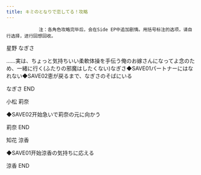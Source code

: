 ```yaml
---
title: キミのとなりで恋してる！攻略
---
```


                注：各角色攻略完毕后，会在Side EP中追加剧情。用括号标注的选项，请自行选择，进行回想回收。

星野 なぎさ

……実は、ちょっと気持ちいい柔軟体操を手伝う俺のお嫁さんになってよ念のため、一緒に行く(ふたりの邪魔はしたくない)なぎさ◆SAVE01パートナーにはなれない◆SAVE02恵が戻るまで、なぎさのそばにいる

なぎさ END

小松 莉奈

◆SAVE02开始急いで莉奈の元に向かう

莉奈 END

知花 涼香

◆SAVE01开始涼香の気持ちに応える

涼香 END
              
